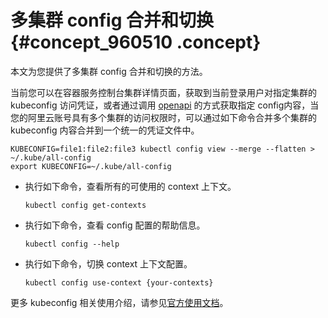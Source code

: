 # 多集群 config 合并和切换 {#concept_960510 .concept}

本文为您提供了多集群 config 合并和切换的方法。

当前您可以在容器服务控制台集群详情页面，获取到当前登录用户对指定集群的 kubeconfig 访问凭证，或者通过调用 [openapi](https://yuque.antfin-inc.com/docs/share/7f991f9c-6ad2-4a72-a7c5-ac487667bafb) 的方式获取指定 config内容，当您的阿里云账号具有多个集群的访问权限时，可以通过如下命令合并多个集群的 kubeconfig 内容合并到一个统一的凭证文件中。

``` {#codeblock_08v_5n2_s92}
KUBECONFIG=file1:file2:file3 kubectl config view --merge --flatten > ~/.kube/all-config
export KUBECONFIG=~/.kube/all-config
```

-   执行如下命令，查看所有的可使用的 context 上下文。

    ``` {#codeblock_ofl_z11_ddj}
    kubectl config get-contexts
    ```

-   执行如下命令，查看 config 配置的帮助信息。

    ``` {#codeblock_uej_fwb_r89}
    kubectl config --help
    ```

-   执行如下命令，切换 context 上下文配置。

    ``` {#codeblock_gya_isd_kg1}
    kubectl config use-context {your-contexts}
    ```


更多 kubeconfig 相关使用介绍，请参见[官方使用文档](https://k8smeetup.github.io/docs/tasks/access-application-cluster/authenticate-across-clusters-kubeconfig/)。


